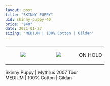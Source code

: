 ```yaml
---
layout: post
title: "SKINNY PUPPY"
uid: skinny-puppy-40
price: "$40"
date: 2021-01-27
sizing: "MEDIUM | 100% Cotton | Gildan"
---
```




<table style="width:100%;"><tr><td style="vertical-align:top;">
      <figure class="tmblr-full" data-orig-height="2048" data-orig-width="1365" data-orig-src="https://concertshirts.netlify.app/shirts/0139/0139-01.jpg"><img src="https://64.media.tumblr.com/522731a6762a7c3a863d30c5c5e5b2af/1508030b0433a774-8e/s540x810/98dcfaaf2b25f13ee87472e84c8fafc10deaea71.jpg" data-orig-height="2048" data-orig-width="1365" data-orig-src="https://concertshirts.netlify.app/shirts/0139/0139-01.jpg"/></figure></td>
    <td style="vertical-align:top;">
      <figure class="tmblr-full" data-orig-height="2048" data-orig-width="1365" data-orig-src="https://concertshirts.netlify.app/shirts/0139/0139-02.jpg"><img src="https://64.media.tumblr.com/70807ba7ae5b673eb1f63b3f42d60d2c/1508030b0433a774-5a/s540x810/246c28f14a8488e27cffd057956206781a03ea71.jpg" data-orig-height="2048" data-orig-width="1365" data-orig-src="https://concertshirts.netlify.app/shirts/0139/0139-02.jpg"/></figure></td><td class="sold-overlay"><p class="sold-text">ON HOLD</p></td>
  </tr></table><p>
  Skinny Puppy | Mythrus 2007 Tour<br/>MEDIUM | 100% Cotton | Gildan
</p>
